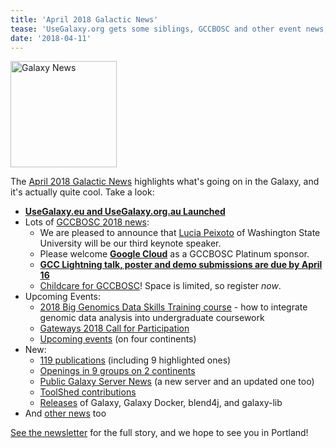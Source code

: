 ```yaml
---
title: 'April 2018 Galactic News'
tease: 'UseGalaxy.org gets some siblings, GCCBOSC and other event news; new pubs, servers, jobs, ...'
date: '2018-04-11'
---
```

[<img class="float-right" src="/images/galaxy-logos/GalaxyNews.png" alt="Galaxy News" width="170" />](/galaxy-updates/2018-04/)

The [April 2018 Galactic News](/galaxy-updates/2018-04/) highlights what's going on in the Galaxy, and it's actually quite cool.  Take a look:

* **[UseGalaxy.eu and UseGalaxy.org.au Launched](/galaxy-updates/2018-04/#usegalaxyeu-and-usegalaxyorgau-launched)**
* Lots of [GCCBOSC 2018 news](/galaxy-updates/2018-04/#gccbosc-2018):
  * We are pleased to announce that [Lucia Peixoto](/galaxy-updates/2018-04/#keynote-speakers) of Washington State University will be our third keynote speaker.
  * Please welcome **[Google Cloud](/galaxy-updates/2018-04/#google-cloud)** as a GCCBOSC Platinum sponsor.
  * **[GCC Lightning talk, poster and demo submissions are due by April 16](/galaxy-updates/2018-04/#submit-gcc-lightning-talks-posters-and-demos-by-april-16)**
  * [Childcare for GCCBOSC](/galaxy-updates/2018-04/#childcare-at-gccbosc)! Space is limited, so register *now*.
* Upcoming Events:
  * [2018 Big Genomics Data Skills Training course](/galaxy-updates/2018-04/#2018-big-genomics-data-skills-training-course) - how to integrate genomic data analysis into undergraduate coursework
  * [Gateways 2018 Call for Participation](/galaxy-updates/2018-04/#gateways-2018-call-for-participation-1st-deadline-may-7)
  * [Upcoming events](/galaxy-updates/2018-04/#upcoming-events) (on four continents)
* New:
  * [119 publications](/galaxy-updates/2018-04/#publications) (including 9 highlighted ones)
  * [Openings in 9 groups on 2 continents](/galaxy-updates/2018-04/#whos-hiring)
  * [Public Galaxy Server News](/galaxy-updates/2018-04/#public-galaxy-server-news) (a new server and an updated one too)
  * [ToolShed contributions](/galaxy-updates/2018-04/#toolshed-contributions)
  * [Releases](/galaxy-updates/2018-04/#releases) of Galaxy, Galaxy Docker, blend4j, and galaxy-lib
* And [other news](/galaxy-updates/2018-04/#other-news) too

[See the newsletter](/galaxy-updates/2018-04/) for the full story, and we hope to see you in Portland!
